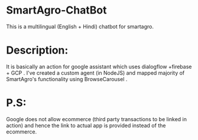 # SmartAgro-ChatBot
This is a multilingual (English + Hindi) chatbot for smartagro.

# Description:
It is basically an action for google assistant which uses dialogflow +firebase + GCP .
I've created a custom agent (in NodeJS) and mapped majority of SmartAgro's functionality using BrowseCarousel .


# P.S: 
Google does not allow ecommerce (third party transactions to be linked in action) and hence the link to actual app is provided instead of the ecommerce.
